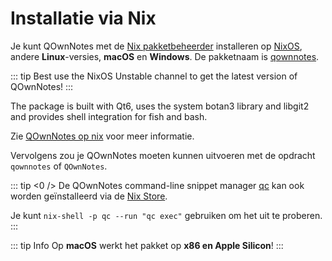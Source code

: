 # Installatie via Nix

Je kunt QOwnNotes met de [Nix pakketbeheerder](https://nixos.org/download/) installeren op [NixOS](https://nixos.org/), andere **Linux**-versies, **macOS** en **Windows**. De pakketnaam is [qownnotes](https://search.nixos.org/packages?channel=unstable&show=qownnotes).

::: tip
Best use the NixOS Unstable channel to get the latest version of QOwnNotes!
:::

The package is built with Qt6, uses the system botan3 library and libgit2 and provides shell integration for fish and bash.

Zie [QOwnNotes op nix](https://search.nixos.org/packages?channel=unstable&show=qownnotes) voor meer informatie.

Vervolgens zou je QOwnNotes moeten kunnen uitvoeren met de opdracht `qownnotes` of `QOwnNotes`.

::: tip
<0 /> De QOwnNotes command-line snippet manager [qc](https://github.com/qownnotes/qc) kan ook worden geïnstalleerd via de [Nix Store](https://search.nixos.org/packages?channel=unstable&show=qc).

Je kunt `nix-shell -p qc --run "qc exec"` gebruiken om het uit te proberen.
:::

::: tip
Info
Op **macOS** werkt het pakket op **x86 en Apple Silicon**!
:::
